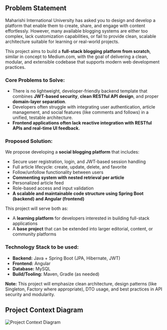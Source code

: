 ## Problem Statement

Maharishi International University has asked you to design and develop a platform that enable them to create, share, and engage with content effortlessly. However, many available blogging systems are either too complex, lack customization capabilities, or fail to provide clean, scalable architecture suitable for learning or real-world projects.

This project aims to build a **full-stack blogging platform from scratch**, similar in concept to Medium.com, with the goal of delivering a clean, modular, and extensible codebase that supports modern web development practices.

### Core Problems to Solve:
- There is no lightweight, developer-friendly backend template that combines **JWT-based security**, **clean RESTful API design**, and proper **domain-layer separation**.
- Developers often struggle with integrating user authentication, article management, and social features (like comments and follows) in a unified, testable architecture.
- **Frontend applications often lack reactive integration with RESTful APIs and real-time UI feedback.**

### Proposed Solution:
We propose developing a **social blogging platform** that includes:

-  Secure user registration, login, and JWT-based session handling
-  Full article lifecycle: create, update, delete, and favorite
-  Follow/unfollow functionality between users
-  **Commenting system with nested retrieval per article**
-  Personalized article feed
-  Role-based access and input validation
- **A scalable and maintainable code structure using Spring Boot (backend) and Angular (frontend)**

This project will serve both as:
- A **learning platform** for developers interested in building full-stack applications
- A **base project** that can be extended into larger editorial, content, or community platforms

### Technology Stack to be used:
- **Backend:** Java + Spring Boot (JPA, Hibernate, JWT)
- **Frontend:** Angular
- **Database:** MySQL
- **Build/Tooling:** Maven, Gradle (as needed)

**Note:** This project will emphasize clean architecture, design patterns (like Singleton, Factory where appropriate), DTO usage, and best practices in API security and modularity.


## Project Context Diagram
![Project Context Diagram](https://github.com/leone2016/miu-blog/blob/main/assignment2/assets/context-diagram.png)